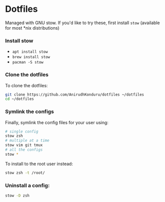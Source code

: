 # Dotfiles

Managed with GNU stow.
If you'd like to try these, first install `stow`
(available for most *nix distributions)

### Install stow
- `apt install stow`
- `brew install stow`
- `pacman -S stow` 

### Clone the dotfiles
To clone the dotfiles:
```sh
git clone https://github.com/AnirudhKonduru/dotfiles ~/dotfiles
cd ~/dotfiles
```

### Symlink the configs
Finally, symlink the config files for your user using:
```sh
# single config
stow zsh
# multiple at a time
stow vim git tmux
# all the configs
stow *
```
To install to the root user instead:
```sh
stow zsh -t /root/
```

### Uninstall a config:
```sh
stow -D zsh
```

